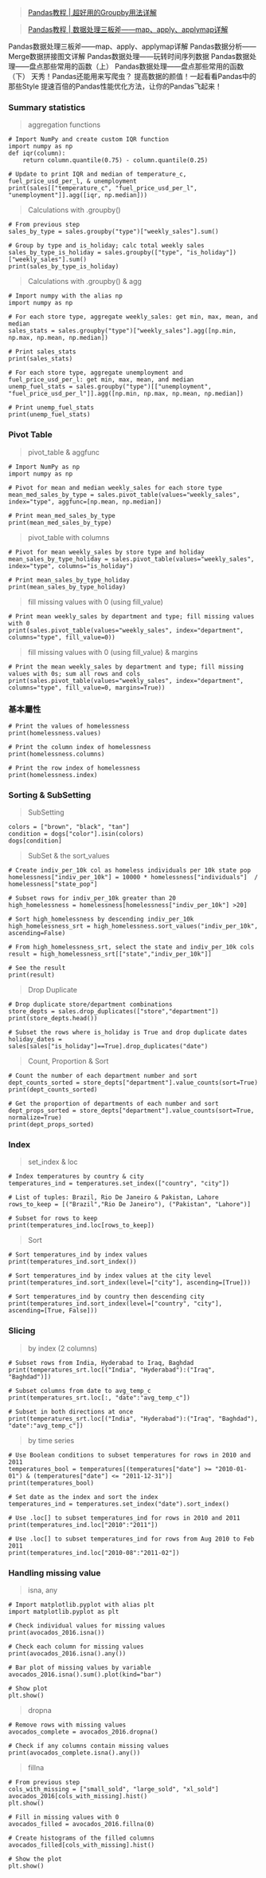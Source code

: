 

> [Pandas教程 | 超好用的Groupby用法详解](https://zhuanlan.zhihu.com/p/101284491)

> [Pandas教程 | 数据处理三板斧——map、apply、applymap详解](https://zhuanlan.zhihu.com/p/100064394)

Pandas数据处理三板斧——map、apply、applymap详解
Pandas数据分析——Merge数据拼接图文详解
Pandas数据处理——玩转时间序列数据
Pandas数据处理——盘点那些常用的函数（上）
Pandas数据处理——盘点那些常用的函数（下）
天秀！Pandas还能用来写爬虫？
提高数据的颜值！一起看看Pandas中的那些Style
提速百倍的Pandas性能优化方法，让你的Pandas飞起来！



### Summary statistics
> aggregation functions
```
# Import NumPy and create custom IQR function
import numpy as np
def iqr(column):
    return column.quantile(0.75) - column.quantile(0.25)

# Update to print IQR and median of temperature_c, fuel_price_usd_per_l, & unemployment
print(sales[["temperature_c", "fuel_price_usd_per_l", "unemployment"]].agg([iqr, np.median]))
```

> Calculations with .groupby() 
```
# From previous step
sales_by_type = sales.groupby("type")["weekly_sales"].sum()

# Group by type and is_holiday; calc total weekly sales
sales_by_type_is_holiday = sales.groupby(["type", "is_holiday"])["weekly_sales"].sum()
print(sales_by_type_is_holiday)
```

> Calculations with .groupby() & agg
```
# Import numpy with the alias np
import numpy as np

# For each store type, aggregate weekly_sales: get min, max, mean, and median
sales_stats = sales.groupby("type")["weekly_sales"].agg([np.min, np.max, np.mean, np.median])

# Print sales_stats
print(sales_stats)

# For each store type, aggregate unemployment and fuel_price_usd_per_l: get min, max, mean, and median
unemp_fuel_stats = sales.groupby("type")[["unemployment", "fuel_price_usd_per_l"]].agg([np.min, np.max, np.mean, np.median])

# Print unemp_fuel_stats
print(unemp_fuel_stats)
```

### Pivot Table
> pivot_table & aggfunc
```
# Import NumPy as np
import numpy as np

# Pivot for mean and median weekly_sales for each store type
mean_med_sales_by_type = sales.pivot_table(values="weekly_sales", index="type", aggfunc=[np.mean, np.median])

# Print mean_med_sales_by_type
print(mean_med_sales_by_type)
```

> pivot_table with columns
```
# Pivot for mean weekly_sales by store type and holiday 
mean_sales_by_type_holiday = sales.pivot_table(values="weekly_sales", index="type", columns="is_holiday")

# Print mean_sales_by_type_holiday
print(mean_sales_by_type_holiday)
```

> fill missing values with 0 (using fill_value)
```
# Print mean weekly_sales by department and type; fill missing values with 0
print(sales.pivot_table(values="weekly_sales", index="department", columns="type", fill_value=0))
```
> fill missing values with 0 (using fill_value) & margins
```
# Print the mean weekly_sales by department and type; fill missing values with 0s; sum all rows and cols
print(sales.pivot_table(values="weekly_sales", index="department", columns="type", fill_value=0, margins=True))
```


### 基本屬性
```
# Print the values of homelessness
print(homelessness.values)

# Print the column index of homelessness
print(homelessness.columns)

# Print the row index of homelessness
print(homelessness.index)
```

### Sorting & SubSetting
> SubSetting
```
colors = ["brown", "black", "tan"]
condition = dogs["color"].isin(colors)
dogs[condition]
```

>  SubSet & the sort_values
```
# Create indiv_per_10k col as homeless individuals per 10k state pop
homelessness["indiv_per_10k"] = 10000 * homelessness["individuals"]  / homelessness["state_pop"] 

# Subset rows for indiv_per_10k greater than 20
high_homelessness = homelessness[homelessness["indiv_per_10k"] >20]

# Sort high_homelessness by descending indiv_per_10k
high_homelessness_srt = high_homelessness.sort_values("indiv_per_10k", ascending=False)

# From high_homelessness_srt, select the state and indiv_per_10k cols
result = high_homelessness_srt[["state","indiv_per_10k"]]

# See the result
print(result)
```

> Drop Duplicate
```
# Drop duplicate store/department combinations
store_depts = sales.drop_duplicates(["store","department"])
print(store_depts.head())

# Subset the rows where is_holiday is True and drop duplicate dates
holiday_dates = sales[sales["is_holiday"]==True].drop_duplicates("date")
```
> Count, Proportion & Sort
```
# Count the number of each department number and sort
dept_counts_sorted = store_depts["department"].value_counts(sort=True)
print(dept_counts_sorted)

# Get the proportion of departments of each number and sort
dept_props_sorted = store_depts["department"].value_counts(sort=True, normalize=True)
print(dept_props_sorted)
```

### Index 
> set_index & loc
```
# Index temperatures by country & city
temperatures_ind = temperatures.set_index(["country", "city"])

# List of tuples: Brazil, Rio De Janeiro & Pakistan, Lahore
rows_to_keep = [("Brazil","Rio De Janeiro"), ("Pakistan", "Lahore")]

# Subset for rows to keep
print(temperatures_ind.loc[rows_to_keep])
```

> Sort
```
# Sort temperatures_ind by index values
print(temperatures_ind.sort_index())

# Sort temperatures_ind by index values at the city level
print(temperatures_ind.sort_index(level=["city"], ascending=[True]))

# Sort temperatures_ind by country then descending city
print(temperatures_ind.sort_index(level=["country", "city"], ascending=[True, False]))
```

### Slicing
> by index (2 columns) 
```
# Subset rows from India, Hyderabad to Iraq, Baghdad
print(temperatures_srt.loc[("India", "Hyderabad"):("Iraq", "Baghdad")])

# Subset columns from date to avg_temp_c
print(temperatures_srt.loc[:, "date":"avg_temp_c"])

# Subset in both directions at once
print(temperatures_srt.loc[("India", "Hyderabad"):("Iraq", "Baghdad"), "date":"avg_temp_c"])
```
> by time series
```
# Use Boolean conditions to subset temperatures for rows in 2010 and 2011
temperatures_bool = temperatures[(temperatures["date"] >= "2010-01-01") & (temperatures["date"] <= "2011-12-31")]
print(temperatures_bool)

# Set date as the index and sort the index
temperatures_ind = temperatures.set_index("date").sort_index()

# Use .loc[] to subset temperatures_ind for rows in 2010 and 2011
print(temperatures_ind.loc["2010":"2011"])

# Use .loc[] to subset temperatures_ind for rows from Aug 2010 to Feb 2011
print(temperatures_ind.loc["2010-08":"2011-02"])
```

### Handling missing value
> isna, any
```
# Import matplotlib.pyplot with alias plt
import matplotlib.pyplot as plt

# Check individual values for missing values
print(avocados_2016.isna())

# Check each column for missing values
print(avocados_2016.isna().any())

# Bar plot of missing values by variable
avocados_2016.isna().sum().plot(kind="bar")

# Show plot
plt.show()
```
> dropna
```
# Remove rows with missing values
avocados_complete = avocados_2016.dropna()

# Check if any columns contain missing values
print(avocados_complete.isna().any())
```

> fillna
```
# From previous step
cols_with_missing = ["small_sold", "large_sold", "xl_sold"]
avocados_2016[cols_with_missing].hist()
plt.show()

# Fill in missing values with 0
avocados_filled = avocados_2016.fillna(0)

# Create histograms of the filled columns
avocados_filled[cols_with_missing].hist()

# Show the plot
plt.show()
```






